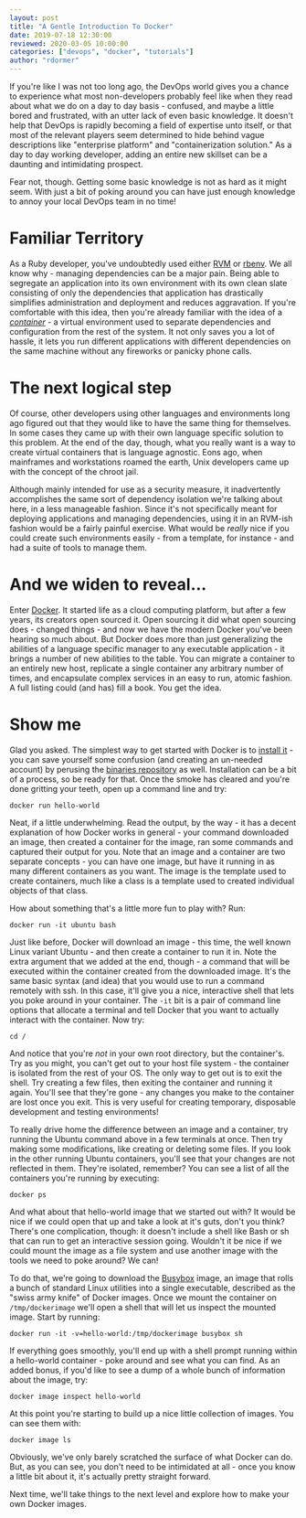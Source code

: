 ```yaml
---
layout: post
title: "A Gentle Introduction To Docker"
date: 2019-07-18 12:30:00
reviewed: 2020-03-05 10:00:00
categories: ["devops", "docker", "tutorials"]
author: "rdormer"
---
```


If you're like I was not too long ago, the DevOps world gives you a chance to experience what most non-developers probably feel like when they read about what we do on a day to day basis - confused, and maybe a little bored and frustrated, with an utter lack of even basic knowledge. It doesn't help that DevOps is rapidly becoming a field of expertise unto itself, or that most of the relevant players seem determined to hide behind vague descriptions like "enterprise platform" and "containerization solution." As a day to day working developer, adding an entire new skillset can be a daunting and intimidating prospect.

<!--more-->

Fear not, though. Getting some basic knowledge is not as hard as it might seem. With just a bit of poking around you can have just enough knowledge to annoy your local DevOps team in no time!

# Familiar Territory

As a Ruby developer, you've undoubtedly used either [RVM](https://rvm.io/) or [rbenv](https://github.com/rbenv/rbenv). We all know why - managing dependencies can be a major pain. Being able to segregate an application into its own environment with its own clean slate consisting of only the dependencies that application has drastically simplifies administration and deployment and reduces aggravation. If you're comfortable with this idea, then you're already familiar with the idea of a [*container*](https://www.docker.com/resources/what-container) - a virtual environment used to separate dependencies and configuration from the rest of the system. It not only saves you a lot of hassle, it lets you run different applications with different dependencies on the same machine without any fireworks or panicky phone calls.

# The next logical step

Of course, other developers using other languages and environments long ago figured out that they would like to have the same thing for themselves. In some cases they came up with their own language specific solution to this problem. At the end of the day, though, what you really want is a way to create virtual containers that is language agnostic. Eons ago, when mainframes and workstations roamed the earth, Unix developers came up with the concept of the chroot jail.

Although mainly intended for use as a security measure, it inadvertently accomplishes the same sort of dependency isolation we're talking about here, in a less manageable fashion.  Since it's not specifically meant for deploying applications and managing dependencies, using it in an RVM-ish fashion would be a fairly painful exercise. What would be *really* nice if you could create such environments easily - from a template, for instance - and had a suite of tools to manage them.

# And we widen to reveal...

Enter [Docker](http://docker.com).  It started life as a cloud computing platform, but after a few years, its creators open sourced it. Open sourcing it did what open sourcing does - changed things - and now we have the modern Docker you've been hearing so much about. But Docker does more than just generalizing the abilities of a language specific manager to any executable application - it brings a number of new abilities to the table. You can migrate a container to an entirely new host, replicate a single container any arbitrary number of times, and encapsulate complex services in an easy to run, atomic fashion. A full listing could (and has) fill a book.  You get the idea.

# Show me

Glad you asked.  The simplest way to get started with Docker is to [install it](https://docs.docker.com/install/) - you can save yourself some confusion (and creating an un-needed account) by perusing the [binaries repository](https://download.docker.com/) as well.  Installation can be a bit of a process, so be ready for that.  Once the smoke has cleared and you're done gritting your teeth, open up a command line and try:

``docker run hello-world``

Neat, if a little underwhelming.  Read the output, by the way - it has a decent explanation of how Docker works in general - your command downloaded an image, then created a container for the image, ran some commands and captured their output for you.  Note that an image and a container are two separate concepts - you can have one image, but have it running in as many different containers as you want.  The image is the template used to create containers, much like a class is a template used to created individual objects of that class.

How about something that's a little more fun to play with?  Run:

``docker run -it ubuntu bash``

Just like before, Docker will download an image - this time, the well known Linux variant Ubuntu - and then create a container to run it in.  Note the extra argument that we added at the end, though - a command that will be executed within the container created from the downloaded image.  It's the same basic syntax (and idea) that you would use to run a command remotely with ssh.  In this case, it'll give you a nice, interactive shell that lets you poke around in your container.  The ``-it`` bit is a pair of command line options that allocate a terminal and tell Docker that you want to actually interact with the container.  Now try:

``cd /``

And notice that you're *not* in your own root directory, but the container's.  Try as you might, you can't get out to your host file system - the container is isolated from the rest of your OS.  The only way to get out is to exit the shell. Try creating a few files, then exiting the container and running it again. You'll see that they're gone - any changes you make to the container are lost once you exit.  This is very useful for creating temporary, disposable development and testing environments!

To really drive home the difference between an image and a container, try running the Ubuntu command above in a few terminals at once.  Then try making some modifications, like creating or deleting some files.  If you look in the other running Ubuntu containers, you'll see that your changes are not reflected in them.  They're isolated, remember?  You can see a list of all the containers you're running by executing:

``docker ps``

And what about that hello-world image that we started out with?  It would be nice if we could open that up and take a look at it's guts, don't you think?  There's one complication, though: it doesn't include a shell like Bash or sh that can run to get an interactive session going.  Wouldn't it be nice if we could mount the image as a file system and use another image with the tools we need to poke around?  We can!

To do that, we're going to download the [Busybox](https://busybox.net) image, an image that rolls a bunch of standard Linux utilities into a single executable, described as the "swiss army knife" of Docker images.  Once we mount the container on ``/tmp/dockerimage`` we'll open a shell that will let us inspect the mounted image.  Start by running:

``docker run -it -v=hello-world:/tmp/dockerimage busybox sh``

If everything goes smoothly, you'll end up with a shell prompt running within a hello-world container - poke around and see what you can find.  As an added bonus, if you'd like to see a dump of a whole bunch of information about the image, try:

``docker image inspect hello-world``

At this point you're starting to build up a nice little collection of images.  You can see them with:

``docker image ls``

Obviously, we've only barely scratched the surface of what Docker can do.  But, as you can see, you don't need to be intimidated at all - once you know a little bit about it, it's actually pretty straight forward.

Next time, we'll take things to the next level and explore how to make your own Docker images.
